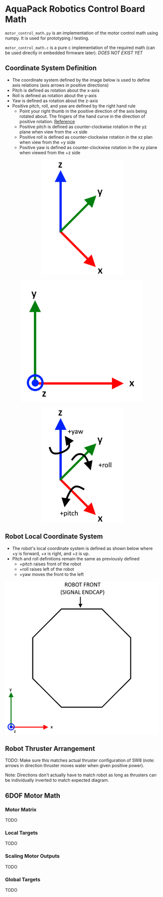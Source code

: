 # AquaPack Robotics Control Board Math

`motor_control_math.py` is an implementation of the motor control math using numpy. It is used for prototyping / testing.

`motor_control_math.c` is a pure c implementation of the required math (can be used directly in embedded firmware later). *DOES NOT EXIST YET*


## Coordinate System Definition

- The coordinate system defined by the image below is used to define axis relations (axis arrows in positive directions)
- Pitch is defined as rotation about the x-axis
- Roll is defined as rotation about the y-axis
- Yaw is defined as rotation about the z-axis
- Positive pitch, roll, and yaw are defined by the right hand rule
    - Point your right thumb in the positive direction of the axis being rotated about. The fingers of the hand curve in the direction of positive rotation. [Reference](https://en.wikipedia.org/wiki/Right-hand_rule)
    - Positive pitch is defined as counter-clockwise rotation in the yz plane when view from the +x side
    - Positive roll is defined as counter-clockwise rotation in the xz plan when view from the +y side
    - Positive yaw is defined as counter-clockwise rotation in the xy plane when viewed from the +z side

<div style="text-align: center;">

![](./img/coord_system_1.png)

![](./img/coord_system_2.png)

![](./img/coord_system_rotations.png)

</div>


## Robot Local Coordinate System

- The robot's local coordinate system is defined as shown below where +y is forward, +x is right, and +z is up.
- Pitch and roll definitions remain the same as previously defined
    - +pitch raises front of the robot
    - +roll raises left of the robot
    - +yaw moves the front to the left

<div style="text-align: center;">

![](./img/robot_local_coord.png)

</div>


## Robot Thruster Arrangement

TODO: Make sure this matches actual thruster configuration of SW8 (note: arrows in direction thruster moves water when given positive power).

Note: Directions don't actually have to match robot as long as thrusters can be individually inverted to match expected diagram.


## 6DOF Motor Math

### Motor Matrix

TODO

### Local Targets

TODO


### Scaling Motor Outputs

TODO


### Global Targets

TODO
